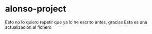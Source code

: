 # alonso-project
Esto no lo quiero repetir que ya lo he escrito antes, gracias
Esta es una actualización al fichero

